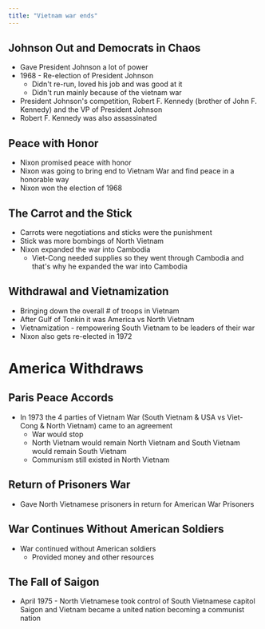```yaml
---
title: "Vietnam war ends"
---
```

## Johnson Out and Democrats in Chaos

- Gave President Johnson a lot of power
- 1968 - Re-election of President Johnson
	- Didn't re-run, loved his job and was good at it
	- Didn't run mainly because of the vietnam war
- President Johnson's competition, Robert F. Kennedy (brother of John F. Kennedy) and the VP of President Johnson
- Robert F. Kennedy was also assassinated 

## Peace with Honor
- Nixon promised peace with honor
- Nixon was going to bring end to Vietnam War and find peace in a honorable way
- Nixon won the election of 1968

## The Carrot and the Stick

- Carrots were negotiations and sticks were the punishment
- Stick was more bombings of North Vietnam
- Nixon expanded the war into Cambodia
	- Viet-Cong needed supplies so they went through Cambodia and that's why he expanded the war into Cambodia

## Withdrawal and Vietnamization

- Bringing down the overall # of troops in Vietnam
- After Gulf of Tonkin it was America vs North Vietnam
- Vietnamization - rempowering South Vietnam to be leaders of their war
- Nixon also gets re-elected in 1972

# America Withdraws

## Paris Peace Accords

- In 1973 the 4 parties of Vietnam War (South Vietnam & USA vs Viet-Cong & North Vietnam) came to an agreement
	- War would stop
	- North Vietnam would remain North Vietnam and South Vietnam would remain South Vietnam
	- Communism still existed in North Vietnam

## Return of Prisoners War

- Gave North Vietnamese prisoners in return for American War Prisoners

## War Continues Without American Soldiers

- War continued without American soldiers
	- Provided money and other resources

## The Fall of Saigon

- April 1975 - North Vietnamese took control of South Vietnamese capitol Saigon and Vietnam became a united nation becoming a communist nation

